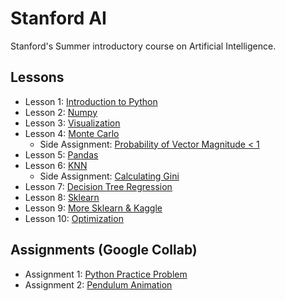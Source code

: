# Stanford AI
Stanford's Summer introductory course on Artificial Intelligence.

## Lessons
- Lesson 1: [Introduction to Python](/lesson%201_%20introduction%20to%20python.ipynb)
- Lesson 2: [Numpy](/lesson%202_%20numpy.ipynb)
- Lesson 3: [Visualization](/lesson%203_%20visualization.ipynb)
- Lesson 4: [Monte Carlo](/lesson%204_%20Monte%20Carlo.ipynb)
    - Side Assignment: [Probability of Vector Magnitude < 1](/assignments/lesson%204_%20Monte%20Carlo%20Assignment.ipynb)
- Lesson 5: [Pandas](/lesson%205_%20pandas.ipynb)
- Lesson 6: [KNN](/lesson%206_%20knn.ipynb)
    - Side Assignment: [Calculating Gini](/assignments/lesson%206_%20Gini.ipynb)
- Lesson 7: [Decision Tree Regression](/lesson%207_%20decision_tree%20(incomplete).ipynb)
- Lesson 8: [Sklearn](/lesson%208_%20sklearn_intro_par1.ipynb)
- Lesson 9: [More Sklearn & Kaggle](/lesson%209_%20kaggle.ipynb)
- Lesson 10: [Optimization](https://colab.research.google.com/drive/1_Ld11CBo9MRcV1TA6ZutorV35-GixWqE?usp=sharing)

## Assignments (Google Collab)
- Assignment 1: [Python Practice Problem](https://colab.research.google.com/drive/1VQHxZOrspdbs-2iBc3UThUmWbllTU7_L)
- Assignment 2: [Pendulum Animation](https://colab.research.google.com/drive/15U0xmAT5BOvs7wiBZ8U9IIvTtByDwHXP)